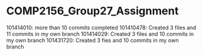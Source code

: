 # COMP2156_Group27_Assignment
101414010: more than 10 commits completed
101410478: Created 3 files and 11 commits in my own branch
101414029: Created 3 files and 10 commits in my own branch
101431720: Created 3 fies and 10 commits in my own branch

